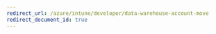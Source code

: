 ```yaml
---
redirect_url: /azure/intune/developer/data-warehouse-account-move
redirect_document_id: true
---
```

